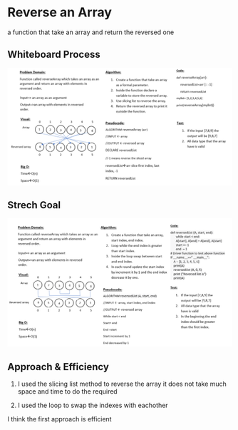 # Reverse an Array
a function that take an array and return the reversed one

## Whiteboard Process
![reverse-array](array-reverse.png)

## Strech Goal
![reverse-array-stretch](array-reverse-stretch.png)


## Approach & Efficiency
1. I used the slicing list method to reverse the array it does not take much space and time to do the required

2. I used the loop to swap the indexes with eachother

I think the first approach is efficient

